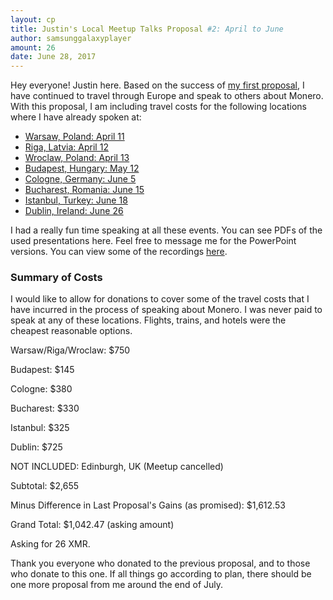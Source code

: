 ```yaml
---
layout: cp
title: Justin's Local Meetup Talks Proposal #2: April to June
author: samsunggalaxyplayer
amount: 26
date: June 28, 2017
---
```


Hey everyone! Justin here. Based on the success of [my first proposal](https://forum.getmonero.org/22/completed-tasks/87610/justin-s-local-meetup-talks-proposal-1-valencia-graz-and-zagreb), I have continued to travel through Europe and speak to others about Monero. With this proposal, I am including travel costs for the following locations where I have already spoken at:

- [Warsaw, Poland: April 11](https://www.meetup.com/Warsaw-Bitcoin-Meetup-Group/events/238739999/)
- [Riga, Latvia: April 12](https://www.meetup.com/Riga-Bitcoin-Meetup/events/238920812/)
- [Wroclaw, Poland: April 13](https://www.meetup.com/Wroclaw-Blockchain-Meetup/events/238876892/)
- [Budapest, Hungary: May 12](https://www.meetup.com/BitcoinBudapest/events/239828785/)
- [Cologne, Germany: June 5](https://www.meetup.com/Bitcoin-Cologne/events/238950862/)
- [Bucharest, Romania: June 15](https://twitter.com/JEhrenhofer/status/875463371826487297)
- [Istanbul, Turkey: June 18](https://www.meetup.com/monero-turkey/events/240414046/)
- [Dublin, Ireland: June 26](https://www.meetup.com/Bitcoin-Dublin/events/240152422/)

I had a really fun time speaking at all these events. You can see PDFs of the used presentations here. Feel free to message me for the PowerPoint versions. You can view some of the recordings [here](https://www.youtube.com/playlist?list=PLBwW3kFqHdFg72DeOcNQ552W607ATQURq).

### Summary of Costs

I would like to allow for donations to cover some of the travel costs that I have incurred in the process of speaking about Monero. I was never paid to speak at any of these locations. Flights, trains, and hotels were the cheapest reasonable options.

Warsaw/Riga/Wroclaw: $750

Budapest: $145

Cologne: $380

Bucharest: $330

Istanbul: $325

Dublin: $725

NOT INCLUDED: Edinburgh, UK (Meetup cancelled)

Subtotal: $2,655

Minus Difference in Last Proposal's Gains (as promised): $1,612.53

Grand Total: $1,042.47 (asking amount)

Asking for 26 XMR.

Thank you everyone who donated to the previous proposal, and to those who donate to this one. If all things go according to plan, there should be one more proposal from me around the end of July.
